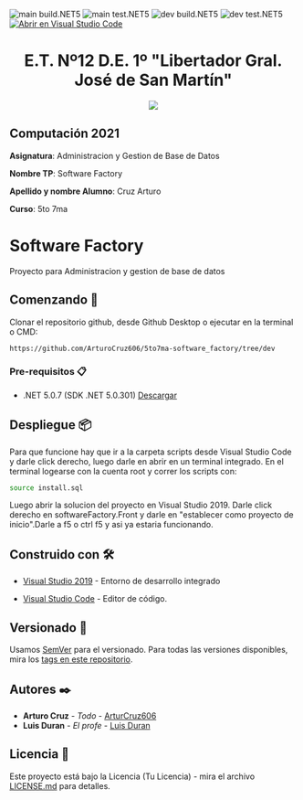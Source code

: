 <!-- Completa abajo cambiando ET12DE1Computacion a tu user|organización y template a tu repo, te recomiendo usar el Find & Replace de tu editor -->
![main build.NET5](https://github.com/ArturoCruz606/5to7ma-software_factory/workflows/main-build.NET5/badge.svg?branch=main) ![main test.NET5](https://github.com/ArturoCruz606/5to7ma-software_factory/workflows/main-test.NET5/badge.svg?branch=main)
![dev build.NET5](https://github.com/ArturoCruz606/5to7ma-software_factory/workflows/dev-build.NET5/badge.svg?branch=dev) ![dev test.NET5](https://github.com/ArturoCruz606/5to7ma-software_factory/workflows/dev-test.NET5/badge.svg?branch=dev)
[![Abrir en Visual Studio Code](https://open.vscode.dev/badges/open-in-vscode.svg)](https://open.vscode.dev/ArturoCruz606/5to7ma-software_factory)
<!-- Borra este comentario y linea después haber cambiado arriba las ocurrencias de tu usuario/repo -->

<h1 align="center">E.T. Nº12 D.E. 1º "Libertador Gral. José de San Martín"</h1>
<p align="center">
  <img src="https://et12.edu.ar/imgs/et12.png">
</p>

## Computación 2021

**Asignatura**: Administracion y Gestion de Base de Datos

**Nombre TP**: Software Factory

**Apellido y nombre Alumno**: Cruz Arturo

**Curso**: 5to 7ma

# Software Factory

Proyecto para Administracion y gestion de base de datos

## Comenzando 🚀

Clonar el repositorio github, desde Github Desktop o ejecutar en la terminal o CMD:

```
https://github.com/ArturoCruz606/5to7ma-software_factory/tree/dev
```

### Pre-requisitos 📋

- .NET 5.0.7 (SDK .NET 5.0.301) [Descargar](https://dotnet.microsoft.com/download/dotnet/5.0)

## Despliegue 📦

Para que funcione hay que ir a la carpeta scripts desde Visual Studio Code y darle click derecho, luego darle en abrir en un terminal integrado. 
En el terminal logearse con la cuenta root y correr los scripts con:
```bash 
source install.sql
```
Luego abrir la solucion del proyecto en Visual Studio 2019. Darle click derecho en softwareFactory.Front y darle en "establecer como proyecto de inicio".Darle a f5 o ctrl f5 y asi ya estaria funcionando.

## Construido con 🛠️

* [Visual Studio 2019](https://visualstudio.microsoft.com/es/thank-you-downloading-visual-studio/?sku=Community&rel=16) -  Entorno de desarrollo integrado

* [Visual Studio Code](https://code.visualstudio.com/#alt-downloads) - Editor de código.

## Versionado 📌

Usamos [SemVer](http://semver.org/) para el versionado. Para todas las versiones disponibles, mira los [tags en este repositorio](https://github.com/ArturoCruz606/5to7ma-software_factory/tags).

## Autores ✒️

* **Arturo Cruz** - *Todo* - [ArturCruz606](https://github.com/ArturoCruz606)
* **Luis Duran** - *El profe* - [Luis Duran](https://github.com/luchoxx87)

## Licencia 📄

Este proyecto está bajo la Licencia (Tu Licencia) - mira el archivo [LICENSE.md](LICENSE.md) para detalles.
